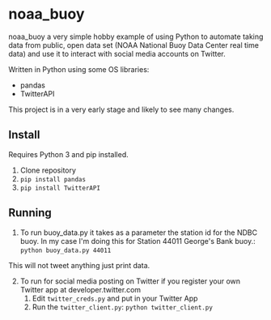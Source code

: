 # noaa_buoy

noaa_buoy a very simple hobby example of using Python to automate taking data from public, open data set (NOAA National Buoy Data Center real time data) and use it to interact with social media accounts on Twitter.

Written in Python using some OS libraries:
- pandas
- TwitterAPI

This project is in a very early stage and likely to see many changes.

## Install

Requires Python 3 and pip installed.

1. Clone repository
2. `pip install pandas`
3. `pip install TwitterAPI`

## Running

1. To run buoy_data.py it takes as a parameter the station id for the NDBC buoy. In my case I'm doing this for Station 44011 George's Bank buoy.: 
    `python buoy_data.py 44011`

This will not tweet anything just print data.

2. To run for social media posting on Twitter if you register your own Twitter app at developer.twitter.com
    1. Edit `twitter_creds.py` and put in your Twitter App
    2. Run the `twitter_client.py`:
    `python twitter_client.py`
